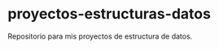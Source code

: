 proyectos-estructuras-datos
===========================

Repositorio para mis proyectos de estructura de datos.
